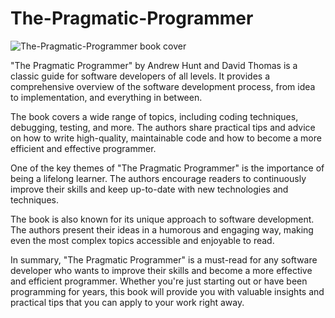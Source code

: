 # The-Pragmatic-Programmer
![The-Pragmatic-Programmer book cover](https://images-na.ssl-images-amazon.com/images/I/41BKx1AxQWL._SX218_BO1,204,203,200_QL40_.jpg "The-Pragmatic-Programmer")


"The Pragmatic Programmer" by Andrew Hunt and David Thomas is a classic guide for software developers of all levels. It provides a comprehensive overview of the software development process, from idea to implementation, and everything in between.

The book covers a wide range of topics, including coding techniques, debugging, testing, and more. The authors share practical tips and advice on how to write high-quality, maintainable code and how to become a more efficient and effective programmer.

One of the key themes of "The Pragmatic Programmer" is the importance of being a lifelong learner. The authors encourage readers to continuously improve their skills and keep up-to-date with new technologies and techniques.

The book is also known for its unique approach to software development. The authors present their ideas in a humorous and engaging way, making even the most complex topics accessible and enjoyable to read.

In summary, "The Pragmatic Programmer" is a must-read for any software developer who wants to improve their skills and become a more effective and efficient programmer. Whether you're just starting out or have been programming for years, this book will provide you with valuable insights and practical tips that you can apply to your work right away.
